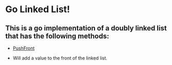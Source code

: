 # Go Linked List!

## This is a go implementation of a doubly linked list that has the following methods:

* [PushFront]()
- Will add a value to the front of the linked list.